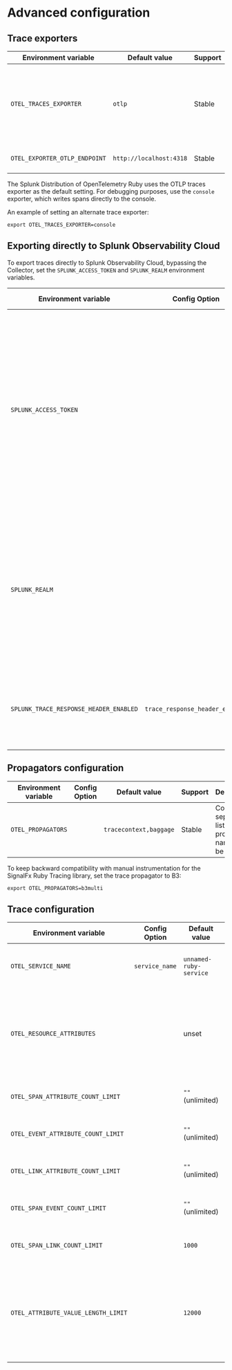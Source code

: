 # Advanced configuration

## Trace exporters

| Environment variable              | Default value                    | Support     | Description                                                                                                                              |
| --------------------------------- | -------                          | ----------- | ---                                                                                                                                      |
| `OTEL_TRACES_EXPORTER`            | `otlp`                           | Stable      | Select the traces exporter to use. We recommend using the OTLP exporter (`otlp`).
| `OTEL_EXPORTER_OTLP_ENDPOINT`     | `http://localhost:4318`          | Stable      | The OTLP endpoint to connect to.

The Splunk Distribution of OpenTelemetry Ruby uses the OTLP traces exporter as
the default setting. For debugging purposes, use the `console` exporter, which writes
spans directly to the console.

An example of setting an alternate trace exporter:

```
export OTEL_TRACES_EXPORTER=console
```

## Exporting directly to Splunk Observability Cloud

To export traces directly to Splunk Observability Cloud, bypassing the Collector,
set the `SPLUNK_ACCESS_TOKEN` and `SPLUNK_REALM` environment variables.

| Environment variable                  | Config Option | Default value | Support     | Description                                                                                                                                          |
| -------------------------------------- | ------------ | ------------  | ----------- | ---                                                                                                                                                  |
| `SPLUNK_ACCESS_TOKEN`                  | | unset         | Stable      | Splunk authentication token that lets exporters send data directly to Splunk Observability Cloud. Unset by default. Not required unless you need to send data to the Observability Cloud ingest endpoint. See [Create and manage authentication tokens using Splunk Observability Cloud](https://docs.splunk.com/Observability/admin/authentication-tokens/tokens.html#admin-tokens).                               |
| `SPLUNK_REALM`                         | | unset           | Stable      | The name of your organization’s realm, for example, us0. When you set the realm, traces are sent directly to the ingest endpoint of Splunk Observability Cloud, bypassing the Splunk OpenTelemetry Collector. |
| `SPLUNK_TRACE_RESPONSE_HEADER_ENABLED` | `trace_response_header_enabled` | `True` | Experimental | Enables adding server trace information to HTTP response headers in Rack middleware. |

## Propagators configuration

| Environment variable   | Config Option | Default value          | Support | Description                                          |
| ---------------------- | ------------- | ---------------------- | ------- | ---------------------------------------------------- |
| `OTEL_PROPAGATORS`     |               | `tracecontext,baggage` | Stable  | Comma-separated list of propagator names to be used.                 |

To keep backward compatibility with manual instrumentation for the SignalFx Ruby Tracing library, set the trace propagator to B3:

```
export OTEL_PROPAGATORS=b3multi
```

## Trace configuration

| Environment variable      | Config Option         | Default value             | Notes                                                                                                                                                                                                         |
| ------------------------- | --------------------- | ------------------------- | ----------------------------------------------------------------------                                                                                                                                        |
| `OTEL_SERVICE_NAME`                 | `service_name`          | `unnamed-ruby-service`  | The service name of this Ruby application. |
| `OTEL_RESOURCE_ATTRIBUTES`          |                       | unset                     | Comma-separated list of resource attributes added to every reported span. <details><summary>Example</summary>`service.name=my-ruby-service,service.version=3.1,deployment.environment=production`</details> |
| `OTEL_SPAN_ATTRIBUTE_COUNT_LIMIT`   |                       | `""` (unlimited)          | Maximum number of attributes per span.  |
| `OTEL_EVENT_ATTRIBUTE_COUNT_LIMIT`  |                       | `""` (unlimited)          | Maximum number of attributes per event.  |
| `OTEL_LINK_ATTRIBUTE_COUNT_LIMIT`   |                       | `""` (unlimited)          | Maximum number of attributes per link.  |
| `OTEL_SPAN_EVENT_COUNT_LIMIT`       |                       | `""` (unlimited)          | Maximum number of events per span. |
| `OTEL_SPAN_LINK_COUNT_LIMIT`        |                       | `1000`                    | Maximum number of links per span. |
| `OTEL_ATTRIBUTE_VALUE_LENGTH_LIMIT` |                       | `12000`                   | Maximum length of strings for span attribute values. Values larger than the limit are truncated. |
